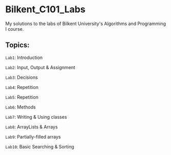 # Bilkent_C101_Labs

My solutions to the labs of Bilkent University's Algorithms and Programming I course.

## Topics:

`Lab1`: Introduction

`Lab2`: Input, Output & Assignment

`Lab3`: Decisions

`Lab4`: Repetition

`Lab5`: Repetition

`Lab6`: Methods

`Lab7`: Writing & Using classes

`Lab8`: ArrayLists & Arrays

`Lab9`: Partially-filled arrays

`Lab10`: Basic Searching & Sorting


